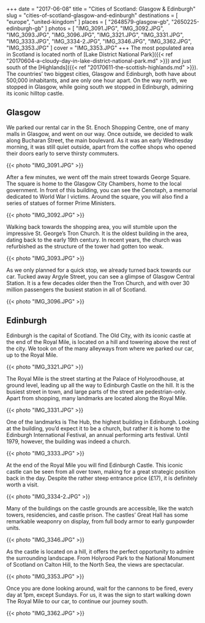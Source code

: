 +++
date    = "2017-06-08"
title   = "Cities of Scotland: Glasgow & Edinburgh"
slug    = "cities-of-scotland-glasgow-and-edinburgh"
destinations = [ "europe", "united-kingdom" ]
places = [ "2648579-glasgow-gb", "2650225-edinburgh-gb" ]
photos = [
  "IMG_3091.JPG", "IMG_3092.JPG", "IMG_3093.JPG", "IMG_3096.JPG", "IMG_3321.JPG",
  "IMG_3331.JPG", "IMG_3333.JPG", "IMG_3334-2.JPG", "IMG_3346.JPG", "IMG_3362.JPG",
  "IMG_3353.JPG"
]
cover = "IMG_3353.JPG"
+++
The most populated area in Scotland is located north of [Lake District National Park]({{< ref "20170604-a-cloudy-day-in-lake-district-national-park.md" >}}) and just south of the [Highlands]({{< ref "20170611-the-scottish-highlands.md" >}}). The countries’ two biggest cities, Glasgow and Edinburgh, both have about 500,000 inhabitants, and are only one hour apart. On the way north, we stopped in Glasgow, while going south we stopped in Edinburgh, admiring its iconic hilltop castle.
<!--more-->

## Glasgow
We parked our rental car in the St. Enoch Shopping Centre, one of many malls in Glasgow, and went on our way. Once outside, we decided to walk along Bucharan Street, the main boulevard. As it was an early Wednesday morning, it was still quiet outside, apart from the coffee shops who opened their doors early to serve thirsty commuters.

{{< photo "IMG_3091.JPG" >}}

After a few minutes, we went off the main street towards George Square. The square is home to the Glasgow City Chambers, home to the local government. In front of this building, you can see the Cenotaph, a memorial dedicated to World War I victims. Around the square, you will also find a series of statues of former Prime Ministers.

{{< photo "IMG_3092.JPG" >}}

Walking back towards the shopping area, you will stumble upon the impressive St. George’s Tron Church. It is the oldest building in the area, dating back to the early 19th century. In recent years, the church was refurbished as the structure of the tower had gotten too weak.

{{< photo "IMG_3093.JPG" >}}

As we only planned for a quick stop, we already turned back towards our car. Tucked away Argyle Street, you can see a glimpse of Glasgow Central Station. It is a few decades older then the Tron Church, and with over 30 million passengers the busiest station in all of Scotland.

{{< photo "IMG_3096.JPG" >}}

## Edinburgh
Edinburgh is the capital of Scotland. The Old City, with its iconic castle at the end of the Royal Mile, is located on a hill and towering above the rest of the city. We took on of the many alleyways from where we parked our car, up to the Royal Mile.

{{< photo "IMG_3321.JPG" >}}

The Royal Mile is the street starting at the Palace of Holyroodhouse, at ground level, leading up all the way to Edinburgh Castle on the hill. It is the busiest street in town, and large parts of the street are pedestrian-only. Apart from shopping, many landmarks are located along the Royal Mile.

{{< photo "IMG_3331.JPG" >}}

One of the landmarks is The Hub, the highest building in Edinburgh. Looking at the building, you’d expect it to be a church, but rather it is home to the Edinburgh International Festival, an annual performing arts festival. Until 1979, however, the building was indeed a church.

{{< photo "IMG_3333.JPG" >}}

At the end of the Royal Mile you will find Edinburgh Castle. This iconic castle can be seen from all over town, making for a great strategic position back in the day. Despite the rather steep entrance price (£17), it is definitely worth a visit.

{{< photo "IMG_3334-2.JPG" >}}

Many of the buildings on the castle grounds are accessible, like the watch towers, residencies, and castle prison. The castles’ Great Hall has some remarkable weaponry on display, from full body armor to early gunpowder units.

{{< photo "IMG_3346.JPG" >}}

As the castle is located on a hill, it offers the perfect opportunity to admire the surrounding landscape. From Holyrood Park to the National Monument of Scotland on Calton Hill, to the North Sea, the views are spectacular.

{{< photo "IMG_3353.JPG" >}}

Once you are done looking around, wait for the cannons to be fired, every day at 1pm, except Sundays. For us, it was the sign to start walking down The Royal Mile to our car, to continue our journey south.

{{< photo "IMG_3362.JPG" >}}